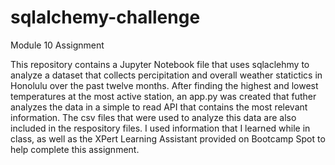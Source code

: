 # sqlalchemy-challenge
Module 10 Assignment

This repository contains a Jupyter Notebook file that uses sqlaclehmy to analyze a dataset that collects percipitation and overall weather statictics in Honolulu over the past twelve months. After finding the highest and lowest temperatures at the most active station, an app.py was created that futher analyzes the data in a simple to read API that contains the most relevant information. The csv files that were used to analyze this data are also included in the respository files. I used information that I learned while in class, as well as the XPert Learning Assistant provided on Bootcamp Spot to help complete this assignment.
